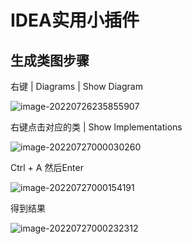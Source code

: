 # IDEA实用小插件

## 生成类图步骤

右键 | Diagrams | Show Diagram

![image-20220726235855907](../../../md-photo/image-20220726235855907.png)



右键点击对应的类 | Show Implementations

![image-20220727000030260](../../../md-photo/image-20220727000030260.png)



Ctrl + A 然后Enter

![image-20220727000154191](../../../md-photo/image-20220727000154191.png)



得到结果

![image-20220727000232312](../../../md-photo/image-20220727000232312.png)
